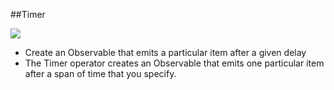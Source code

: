 ##Timer

![](http://reactivex.io/documentation/operators/images/timer.c.png)

* Create an Observable that emits a particular item after a given delay
* The Timer operator creates an Observable that emits one particular item after a span of time that you specify.